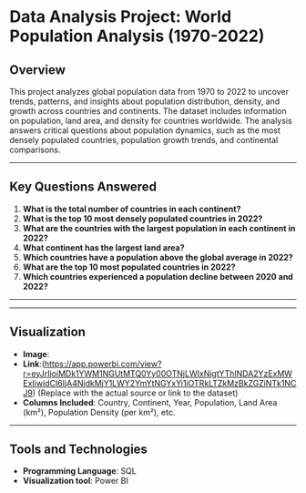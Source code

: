 # Data Analysis Project: World Population Analysis (1970-2022)

## Overview
This project analyzes global population data from 1970 to 2022 to uncover trends, patterns, and insights about population distribution, density, and growth across countries and continents. The dataset includes information on population, land area, and density for countries worldwide. The analysis answers critical questions about population dynamics, such as the most densely populated countries, population growth trends, and continental comparisons.

---

## Key Questions Answered
1. **What is the total number of countries in each continent?**
2. **What is the top 10 most densely populated countries in 2022?**
3. **What are the countries with the largest population in each continent in 2022?**
4. **What continent has the largest land area?**
5. **Which countries have a population above the global average in 2022?**
6. **What are the top 10 most populated countries in 2022?**
7. **Which countries experienced a population decline between 2020 and 2022?**

---

---

## Visualization
- **Image**:
- **Link**:(https://app.powerbi.com/view?r=eyJrIjoiMDk1YWM1NGUtMTQ0Yy00OTNjLWIxNjgtYThlNDA2YzExMWExIiwidCI6IjA4NjdkMjY1LWY2YmYtNGYxYi1iOTRkLTZkMzBkZGZiNTk1NCJ9) (Replace with the actual source or link to the dataset)
- **Columns Included**: Country, Continent, Year, Population, Land Area (km²), Population Density (per km²), etc.

---

## Tools and Technologies
- **Programming Language**: SQL
- **Visualization tool**: Power BI

